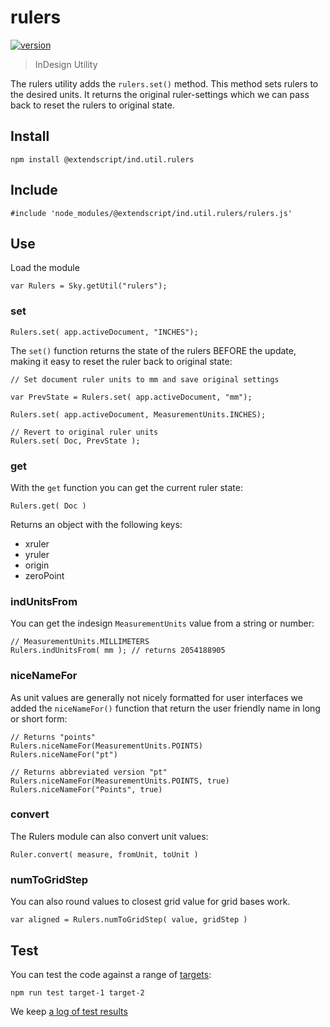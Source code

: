 # rulers

[![version](https://img.shields.io/npm/v/@extendscript/ind.util.rulers.svg)](https://www.npmjs.org/package/@extendscript/ind.util.rulers)

> InDesign Utility

The rulers utility adds the `rulers.set()` method. This method sets rulers to the desired units. It returns the original ruler-settings which we can pass back to reset the rulers to original state.

## Install

    npm install @extendscript/ind.util.rulers

## Include

    #include 'node_modules/@extendscript/ind.util.rulers/rulers.js'

## Use

Load the module

    var Rulers = Sky.getUtil("rulers");

### set

    Rulers.set( app.activeDocument, "INCHES");

The `set()` function returns the state of the rulers BEFORE the update, making it easy to reset the ruler back to original state:

    // Set document ruler units to mm and save original settings
 
    var PrevState = Rulers.set( app.activeDocument, "mm");
	
    Rulers.set( app.activeDocument, MeasurementUnits.INCHES);

    // Revert to original ruler units
    Rulers.set( Doc, PrevState );

### get

With the `get` function you can get the current ruler state:

    Rulers.get( Doc )

Returns an object with the following keys:

  * xruler
  * yruler
  * origin
  * zeroPoint

### indUnitsFrom

You can get the indesign `MeasurementUnits` value from a string or number:

    // MeasurementUnits.MILLIMETERS
    Rulers.indUnitsFrom( mm ); // returns 2054188905

### niceNameFor

As unit values are generally not nicely formatted for user interfaces we added the `niceNameFor()` function that return the user friendly name in long or short form:

    // Returns "points"
    Rulers.niceNameFor(MeasurementUnits.POINTS)
    Rulers.niceNameFor("pt")
 
    // Returns abbreviated version "pt"
    Rulers.niceNameFor(MeasurementUnits.POINTS, true)
    Rulers.niceNameFor("Points", true)

### convert

The Rulers module can also convert unit values:

    Ruler.convert( measure, fromUnit, toUnit )


### numToGridStep

You can also round values to closest grid value for grid bases work.

    var aligned = Rulers.numToGridStep( value, gridStep )

## Test

You can test the code against a range of [targets](https://github.com/nbqx/fakestk/blob/master/resources/versions.json):

    npm run test target-1 target-2

We keep [a log of test results](./test/results_log.md)
